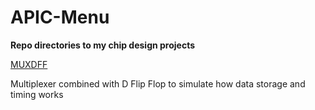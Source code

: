 # APIC-Menu
**Repo directories to my chip design projects**

[MUXDFF](https://github.com/orpheus016/Multiplexer-D-Flip-Flop)

Multiplexer combined with D Flip Flop to simulate how data storage and timing works
